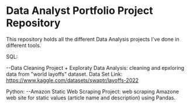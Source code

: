 # Data Analyst Portfolio Project Repository

This repository holds all the different Data Analysis projects I've done in different tools.

SQL:

--Data Cleaning Project + Exploraty Data Analysis: cleaning and epxloring data from "world layoffs" dataset.
Data Set Link: https://www.kaggle.com/datasets/swaptr/layoffs-2022

Python:
--Amazon Static Web Scraping Project: web scraping Amazone web site for static values (article name and description) using Pandas.
